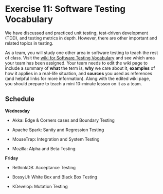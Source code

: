 # Exercise 11: Software Testing Vocabulary

We have discussed and practiced unit testing, test-driven development (TDD), and testing metrics in depth. However, there are other important and related topics in testing.

As a team, you will study one other area in software testing to teach the rest of class. Visit the [wiki for Software Testing Vocabulary](https://github.com/ChicoState/SoftwareEngineering/wiki/Software-Testing-Vocabulary) and see which area your team has been assigned. Your team needs to edit the wiki page to include a summary of **what** the term is, **why** we care about it, **examples** of how it applies in a real-life situation, and **sources** you used as references (and helpful links for more information). Along with the edited wiki page, you should prepare to teach a mini 10-minute lesson on it as a team.

## Schedule

**Wednesday**

* Akka: Edge & Corners cases and Boundary Testing

* Apache Spark: Sanity and Regression Testing

* MouseTrap: Integration and System Testing

* Mozilla: Alpha and Beta Testing

**Friday**

* RethinkDB: Acceptance Testing

* BossyUI: White Box and Black Box Testing

* KDevelop: Mutation Testing
